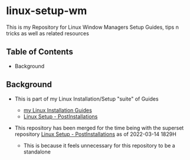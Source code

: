 # linux-setup-wm

This is my Repository for Linux Window Managers Setup Guides, tips n tricks as well as related resources

## Table of Contents	
- Background

## Background

- This is part of my Linux Installation/Setup "suite" of Guides
	- [my Linux Installation Guides](https://github.com/Thanatisia/distro-install-guides)
	- [Linux Setup - PostInstallations](https://github.com/Thanatisia/linux-postinstallations)


- This repository has been merged for the time being with the superset repository [Linux Setup - PostInstallations](https://github.com/Thanatisia/linux-postinstallations) as of 2022-03-14 1829H
	- This is because it feels unnecessary for this repository to be a standalone



